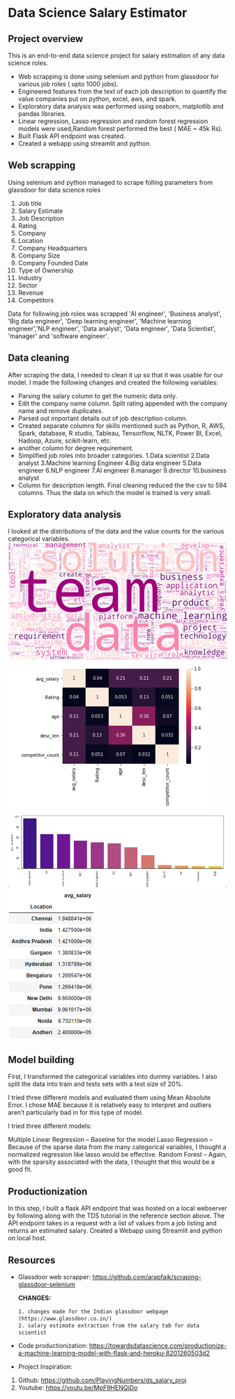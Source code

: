 # Data Science Salary Estimator

## Project overview
This is an end-to-end data science project for salary estimation of any data science roles. 
* Web scrapping is done using selenium and python from glassdoor for various job roles ( upto 1000 jobs). 
* Engineered features from the text of each job description to quantify the value companies put on python, excel, aws, and spark.
* Exploratory data analysis was performed using seaborn, matplotlib and pandas libraries. 
* Linear regression, Lasso regression and random forest regression models were used,Random forest performed the best ( MAE ~ 45k Rs). 
* Built Flask API endpoint was created.
* Created a webapp using streamlit and python.

## Web scrapping
Using selenium and python managed to scrape folling parameters from glassdoor for data science roles
1. Job title
2. Salary Estimate
3. Job Description
4. Rating
5. Company
6. Location
7. Company Headquarters
8. Company Size
9. Company Founded Date
10. Type of Ownership
11. Industry
12. Sector
13. Revenue
14. Competitors

Data for following job roles was scrapped
'AI engineer', 'Business analyst', 'Big data engineer', 'Deep learning engineer', 'Machine learning engineer','NLP engineer', 'Data analyst', 'Data engineer', 'Data Scientist', 'manager' and 'software engineer'.

## Data cleaning
After scraping the data, I needed to clean it up so that it was usable for our model. I made the following changes and created the following variables:
* Parsing the salary column to get the numeric data only.
* Edit the company name column. Split rating appended with the company name and remove duplicates.
* Parsed out important details out of job description column.
* Created separate columns for skills mentioned such as Python, R, AWS, Spark, database, R studio, Tableau, Tensorflow, NLTK, Power BI, Excel, Hadoop, Azure, scikit-learn, etc.
* another column for degree requirement.
* Simplified job roles into broader categories.
   1.Data scientist
   2.Data analyst
   3.Machine learning Engineer
   4.Big data engineer
   5.Data engineer
   6.NLP engineer
   7.AI engineer
   8.manager
   9.director
   10.business analyst
* Column for description length.
Final cleaning reduced the the csv to 594 columns. Thus the data on which the model is trained is very small.

## Exploratory data analysis
I looked at the distributions of the data and the value counts for the various categorical variables.
![alt text](https://github.com/swarali-desai/salary_estimate/blob/master/images/eda_word_cloud.png)
![alt text](https://github.com/swarali-desai/salary_estimate/blob/master/images/heatmap.PNG)
![alt text](https://github.com/swarali-desai/salary_estimate/blob/master/images/job_simplifier.PNG)
![alt text](https://github.com/swarali-desai/salary_estimate/blob/master/images/location.PNG)

## Model building
First, I transformed the categorical variables into dummy variables. I also split the data into train and tests sets with a test size of 20%.

I tried three different models and evaluated them using Mean Absolute Error. I chose MAE because it is relatively easy to interpret and outliers aren’t particularly bad in for this type of model.

I tried three different models:

Multiple Linear Regression – Baseline for the model
Lasso Regression – Because of the sparse data from the many categorical variables, I thought a normalized regression like lasso would be effective.
Random Forest – Again, with the sparsity associated with the data, I thought that this would be a good fit.

## Productionization
In this step, I built a flask API endpoint that was hosted on a local webserver by following along with the TDS tutorial in the reference section above. The API endpoint takes in a request with a list of values from a job listing and returns an estimated salary.
Created a Webapp using Streamlit and python on local host.

## Resources
- Glassdoor web scrapper: https://github.com/arapfaik/scraping-glassdoor-selenium

    **CHANGES:**
    
      1. changes made for the Indian glassdoor webpage (https://www.glassdoor.co.in/)
      2. salary estimate extraction from the salary tab for data scientist
      
- Code productionization: https://towardsdatascience.com/productionize-a-machine-learning-model-with-flask-and-heroku-8201260503d2

- Project Inspiration: 
1. Github: https://github.com/PlayingNumbers/ds_salary_proj
2. Youtube: https://youtu.be/MpF9HENQjDo
